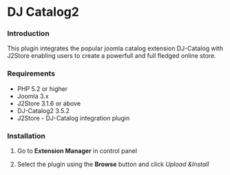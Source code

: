 # DJ Catalog2

### Introduction
This plugin integrates the popular joomla catalog extension DJ-Catalog with J2Store enabling users to create a powerfull and full fledged online store. 

### Requirements
* PHP 5.2 or higher
* Joomla 3.x
* J2Store 3.1.6 or above
* DJ-Catalog2 3.5.2
* J2Store - DJ-Catalog integration plugin

### Installation
1. Go to **Extension Manager** in control panel

2. Select the plugin using the **Browse** button and click *Upload &Install*


































